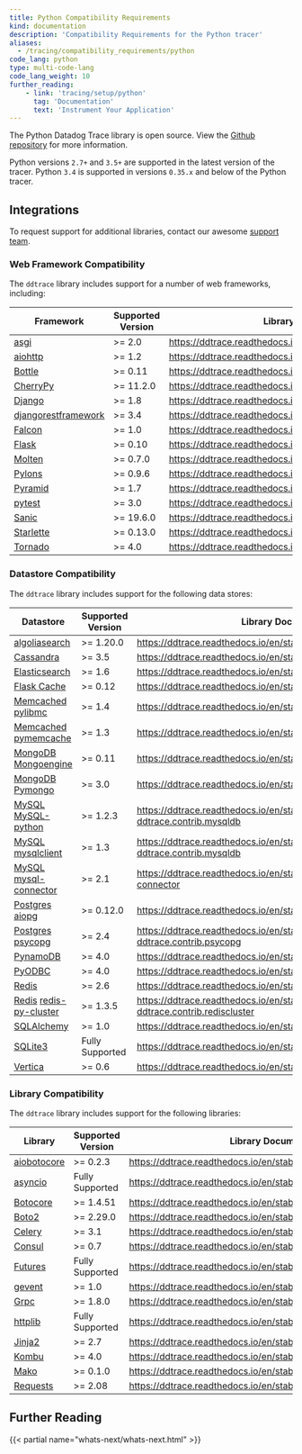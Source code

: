 ```yaml
---
title: Python Compatibility Requirements
kind: documentation
description: 'Compatibility Requirements for the Python tracer'
aliases:
  - /tracing/compatibility_requirements/python
code_lang: python
type: multi-code-lang
code_lang_weight: 10
further_reading:
    - link: 'tracing/setup/python'
      tag: 'Documentation'
      text: 'Instrument Your Application'
---
```


The Python Datadog Trace library is open source. View the [Github repository][1] for more information.

Python versions `2.7+` and `3.5+` are supported in the latest version of the tracer. Python `3.4` is supported in versions `0.35.x` and below of the Python tracer.

## Integrations

To request support for additional libraries, contact our awesome [support team][2].

### Web Framework Compatibility

The `ddtrace` library includes support for a number of web frameworks, including:

| Framework                 | Supported Version | Library Documentation                                              |
| ------------------------- | ----------------- | ------------------------------------------------------------------ |
| [asgi][3]                 | >= 2.0            | https://ddtrace.readthedocs.io/en/stable/integrations.html#asgi    |
| [aiohttp][4]              | >= 1.2            | https://ddtrace.readthedocs.io/en/stable/integrations.html#aiohttp |
| [Bottle][5]               | >= 0.11           | https://ddtrace.readthedocs.io/en/stable/integrations.html#bottle  |
| [CherryPy][6]            | >= 11.2.0         | https://ddtrace.readthedocs.io/en/stable/integrations.html#cherrypy|
| [Django][7]               | >= 1.8            | https://ddtrace.readthedocs.io/en/stable/integrations.html#django  |
| [djangorestframework][7]  | >= 3.4            | https://ddtrace.readthedocs.io/en/stable/integrations.html#django  |
| [Falcon][8]               | >= 1.0            | https://ddtrace.readthedocs.io/en/stable/integrations.html#falcon  |
| [Flask][9]                | >= 0.10           | https://ddtrace.readthedocs.io/en/stable/integrations.html#flask   |
| [Molten][10]               | >= 0.7.0          | https://ddtrace.readthedocs.io/en/stable/integrations.html#molten  |
| [Pylons][11]              | >= 0.9.6          | https://ddtrace.readthedocs.io/en/stable/integrations.html#pylons  |
| [Pyramid][12]             | >= 1.7            | https://ddtrace.readthedocs.io/en/stable/integrations.html#pyramid |
| [pytest][13]              | >= 3.0            | https://ddtrace.readthedocs.io/en/stable/integrations.html#pytest  |
| [Sanic][14]               | >= 19.6.0         | https://ddtrace.readthedocs.io/en/stable/integrations.html#sanic   |
| [Starlette][15]           | >= 0.13.0         | https://ddtrace.readthedocs.io/en/stable/integrations.html#starlette |
| [Tornado][16]             | >= 4.0            | https://ddtrace.readthedocs.io/en/stable/integrations.html#tornado |


### Datastore Compatibility

The `ddtrace` library includes support for the following data stores:

| Datastore                          | Supported Version | Library Documentation                                                                         |
| ---------------------------------- | ----------------- | --------------------------------------------------------------------------------------------- |
| [algoliasearch][6]                | >= 1.20.0         | https://ddtrace.readthedocs.io/en/stable/integrations.html#algoliasearch                       |
| [Cassandra][17]                    | >= 3.5            | https://ddtrace.readthedocs.io/en/stable/integrations.html#cassandra                           |
| [Elasticsearch][18]                | >= 1.6            | https://ddtrace.readthedocs.io/en/stable/integrations.html#elasticsearch                       |
| [Flask Cache][19]                  | >= 0.12           | https://ddtrace.readthedocs.io/en/stable/integrations.html#flask-cache                         |
| [Memcached][20] [pylibmc][21]      | >= 1.4            | https://ddtrace.readthedocs.io/en/stable/integrations.html#pylibmc                             |
| [Memcached][20] [pymemcache][22]   | >= 1.3            | https://ddtrace.readthedocs.io/en/stable/integrations.html#pymemcache                          |
| [MongoDB][23] [Mongoengine][24]    | >= 0.11           | https://ddtrace.readthedocs.io/en/stable/integrations.html#mongoengine                         |
| [MongoDB][23] [Pymongo][25]        | >= 3.0            | https://ddtrace.readthedocs.io/en/stable/integrations.html#pymongo                             |
| [MySQL][26] [MySQL-python][27]     | >= 1.2.3          | https://ddtrace.readthedocs.io/en/stable/integrations.html#module-ddtrace.contrib.mysqldb      |
| [MySQL][26] [mysqlclient][28]      | >= 1.3            | https://ddtrace.readthedocs.io/en/stable/integrations.html#module-ddtrace.contrib.mysqldb      |
| [MySQL][26] [mysql-connector][29]  | >= 2.1            | https://ddtrace.readthedocs.io/en/stable/integrations.html#mysql-connector                     |
| [Postgres][30] [aiopg][31]         | >= 0.12.0         | https://ddtrace.readthedocs.io/en/stable/integrations.html#aiopg                               |
| [Postgres][30] [psycopg][32]       | >= 2.4            | https://ddtrace.readthedocs.io/en/stable/integrations.html#module-ddtrace.contrib.psycopg      |
| [PynamoDB][33]                     | >= 4.0            | https://ddtrace.readthedocs.io/en/stable/integrations.html#pynamodb                               |
| [PyODBC][34]                       | >= 4.0            | https://ddtrace.readthedocs.io/en/stable/integrations.html#pyodbc                               |
| [Redis][35]                        | >= 2.6            | https://ddtrace.readthedocs.io/en/stable/integrations.html#redis                               |
| [Redis][35] [redis-py-cluster][36] | >= 1.3.5          | https://ddtrace.readthedocs.io/en/stable/integrations.html#module-ddtrace.contrib.rediscluster |
| [SQLAlchemy][37]                   | >= 1.0            | https://ddtrace.readthedocs.io/en/stable/integrations.html#sqlalchemy                          |
| [SQLite3][38]                      | Fully Supported   | https://ddtrace.readthedocs.io/en/stable/integrations.html#sqlite                              |
| [Vertica][39]                      | >= 0.6            | https://ddtrace.readthedocs.io/en/stable/integrations.html#vertica                             |


### Library Compatibility

The `ddtrace` library includes support for the following libraries:

| Library           | Supported Version | Library Documentation                                                    |
| ----------------- | ----------------- | ------------------------------------------------------------------------ |
| [aiobotocore][40] | >= 0.2.3          | https://ddtrace.readthedocs.io/en/stable/integrations.html#aiobotocore |
| [asyncio][41]     | Fully Supported   | https://ddtrace.readthedocs.io/en/stable/integrations.html#asyncio     |
| [Botocore][42]    | >= 1.4.51         | https://ddtrace.readthedocs.io/en/stable/integrations.html#botocore    |
| [Boto2][43]       | >= 2.29.0         | https://ddtrace.readthedocs.io/en/stable/integrations.html#boto2       |
| [Celery][44]      | >= 3.1            | https://ddtrace.readthedocs.io/en/stable/integrations.html#celery      |
| [Consul][45]      | >= 0.7            | https://ddtrace.readthedocs.io/en/stable/integrations.html#consul     |
| [Futures][46]     | Fully Supported   | https://ddtrace.readthedocs.io/en/stable/integrations.html#futures     |
| [gevent][47]      | >= 1.0            | https://ddtrace.readthedocs.io/en/stable/integrations.html#gevent      |
| [Grpc][48]        | >= 1.8.0          | https://ddtrace.readthedocs.io/en/stable/integrations.html#grpc        |
| [httplib][49]     | Fully Supported   | https://ddtrace.readthedocs.io/en/stable/integrations.html#httplib     |
| [Jinja2][50]      | >= 2.7            | https://ddtrace.readthedocs.io/en/stable/integrations.html#jinja2      |
| [Kombu][51]       | >= 4.0            | https://ddtrace.readthedocs.io/en/stable/integrations.html#kombu       |
| [Mako][52]        | >= 0.1.0          | https://ddtrace.readthedocs.io/en/stable/integrations.html#mako        |
| [Requests][53]    | >= 2.08           | https://ddtrace.readthedocs.io/en/stable/integrations.html#requests    |


## Further Reading

{{< partial name="whats-next/whats-next.html" >}}

[1]: https://github.com/DataDog/dd-trace-py
[2]: /help
[3]: http://asgi.readthedocs.io/
[4]: https://aiohttp.readthedocs.io
[5]: https://bottlepy.org
[6]: https://www.algolia.com/doc/
[7]: https://www.djangoproject.com
[8]: https://falconframework.org
[9]: http://flask.pocoo.org
[10]: https://moltenframework.com
[11]: http://pylonsproject.org
[12]: https://trypyramid.com
[13]: https://docs.pytest.org/en/stable/
[14]: https://sanic.readthedocs.io/en/latest/
[15]: https://www.starlette.io/
[16]: http://www.tornadoweb.org
[17]: https://cassandra.apache.org
[18]: https://www.elastic.co/products/elasticsearch
[19]: https://pythonhosted.org/Flask-Cache
[20]: https://memcached.org
[21]: http://sendapatch.se/projects/pylibmc
[22]: https://pymemcache.readthedocs.io
[23]: https://www.mongodb.com/what-is-mongodb
[24]: http://mongoengine.org
[25]: https://api.mongodb.com/python/current
[26]: https://www.mysql.com
[27]: https://pypi.org/project/MySQL-python
[28]: https://pypi.org/project/mysqlclient
[29]: https://dev.mysql.com/doc/connector-python/en/
[30]: https://www.postgresql.org
[31]: https://aiopg.readthedocs.io
[32]: http://initd.org/psycopg
[33]: https://pynamodb.readthedocs.io/en/latest/
[34]: https://pypi.org/project/pyodbc/
[35]: https://redis.io
[36]: https://redis-py-cluster.readthedocs.io
[37]: https://www.sqlalchemy.org
[38]: https://www.sqlite.org
[39]: https://www.vertica.com
[40]: https://pypi.org/project/aiobotocore/
[41]: https://docs.python.org/3/library/asyncio.html
[42]: https://pypi.org/project/botocore/
[43]: http://docs.pythonboto.org/en/latest
[44]: http://www.celeryproject.org
[45]: https://python-consul.readthedocs.io/en/latest/
[46]: https://docs.python.org/3/library/concurrent.futures.html
[47]: http://www.gevent.org
[48]: https://grpc.io
[49]: https://docs.python.org/2/library/httplib.html
[50]: http://jinja.pocoo.org
[51]: https://kombu.readthedocs.io/en/latest
[52]: https://www.makotemplates.org
[53]: https://requests.readthedocs.io/en/master/
